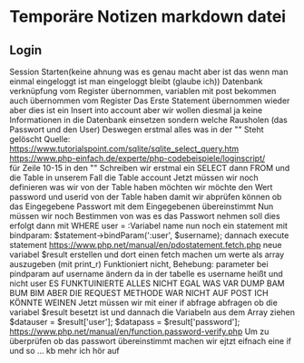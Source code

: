 # Temporäre Notizen markdown datei

## Login
Session Starten(keine ahnung was es genau macht aber ist das wenn man einmal eingeloggt ist man eingeloggt bleibt (glaube ich))
Datenbank verknüpfung vom Register übernommen, variablen mit post bekommen auch übernommen vom Register
Das Erste Statement übernommen wieder aber dies ist ein Insert into account aber wir wollen diesmal ja keine Informationen in die Datenbank einsetzen sondern welche Rausholen (das Passwort und den User)
Deswegen erstmal alles was in der "" Steht gelöscht
Quelle:  https://www.tutorialspoint.com/sqlite/sqlite_select_query.htm https://www.php-einfach.de/experte/php-codebeispiele/loginscript/  
für Zeile 10-15
in den "" Schreiben wir erstmal ein SELECT dann FROM und die Table in unserem Fall die Table account
Jetzt müssen wir noch definieren was wir von der Table haben möchten
wir möchte den Wert password und userid von der Table haben damit wir abprüfen können ob das Eingegebene Passwort mit dem Eingegebenen übereinstimmt
Nun müssen wir noch Bestimmen von was es das Passwort nehmen soll dies erfolgt dann mit WHERE user = :Variabel name
nun noch ein statement mit bindparam: $statement->bindParam(':user', $username);
dannach execute statement
https://www.php.net/manual/en/pdostatement.fetch.php
neue variabel $result erstellen und dort einen fetch machen um werte als array auszugeben (mit print_r)
Funktioniert nicht, Behebung: parameter bei pindparam auf username ändern da in der tabelle es username heißt und nicht user
ES FUNKTUINIERTE ALLES NICHT EGAL WAS VAR DUMP BAM BUM BIM ABER DIE REQUEST METHODE WAR NICHT AUF POST ICH KÖNNTE WEINEN
Jetzt müssen wir mit einer if abfrage abfragen ob die variabel $result besetzt ist 
und dannach die Variabeln aus dem Array ziehen $datauser = $result['user']; $datapass = $result['password'];
https://www.php.net/manual/en/function.password-verify.php 
Um zu überprüfen ob das passwort übereinstimmt machen wir ejtzt eifnach eine if und so ... kb mehr ich hör auf